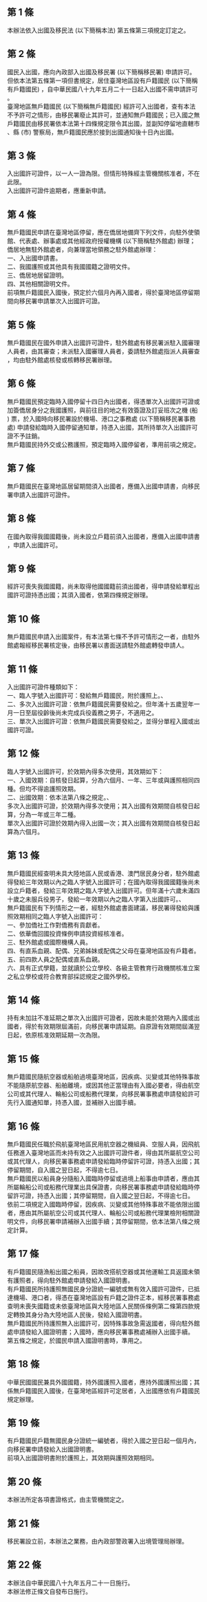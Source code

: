 第 1 條
-------
本辦法依入出國及移民法 (以下簡稱本法) 第五條第三項規定訂定之。

第 2 條
-------
國民入出國，應向內政部入出國及移民署 (以下簡稱移民署) 申請許可。  
但依本法第五條第一項但書規定，居住臺灣地區設有戶籍國民 (以下簡稱  
有戶籍國民) ，自中華民國八十九年五月二十一日起入出國不需申請許可  
。  
臺灣地區無戶籍國民 (以下簡稱無戶籍國民) 經許可入出國者，查有本法  
不予許可之情形，由移民署廢止其許可，並通知無戶籍國民；已入國之無  
戶籍國民由移民署依本法第十四條規定限令其出國，並副知停留地直轄市  
、縣 (市) 警察局，無戶籍國民應於接到出國通知後十日內出國。

第 3 條
-------
入出國許可證件，以一人一證為限。但情形特殊經主管機關核准者，不在  
此限。  
入出國許可證件逾期者，應重新申請。

第 4 條
-------
無戶籍國民申請在臺灣地區停留，應在僑居地備齊下列文件，向駐外使領  
館、代表處、辦事處或其他經政府授權機構 (以下簡稱駐外館處) 辦理；  
僑居地無駐外館處者，向兼理當地領務之駐外館處辦理：  
一、入出國申請書。  
二、我國護照或其他具有我國國籍之證明文件。  
三、僑居地居留證明。  
四、其他相關證明文件。  
前項無戶籍國民入國後，預定於六個月內再入國者，得於臺灣地區停留期  
間向移民署申請單次入出國許可證。

第 5 條
-------
無戶籍國民在國外申請入出國許可證件，駐外館處有移民署派駐入國審理  
人員者，由其審查；未派駐入國審理人員者，委請駐外館處指派人員審查  
，均由駐外館處核發或核轉移民署辦理。

第 6 條
-------
無戶籍國民預定臨時入國停留十四日內出國者，得憑單次入出國許可證或  
加簽僑居身分之我國護照，與前往目的地之有效簽證及訂妥班次之機 (船  
) 票，於入國時向移民署設於機場、港口之事務處 (以下簡稱移民署事務  
處) 申請發給臨時入國停留通知單，持憑入出國，其所持單次入出國許可  
證不予註銷。  
無戶籍國民持外交或公務護照，預定臨時入國停留者，準用前項之規定。

第 7 條
-------
無戶籍國民在臺灣地區居留期間須入出國者，應備入出國申請書，向移民  
署申請入出國許可證件。

第 8 條
-------
在國內取得我國國籍後，尚未設立戶籍前須入出國者，應備入出國申請書  
，申請入出國許可。

第 9 條
-------
經許可喪失我國國籍，尚未取得他國國籍前須出國者，得申請發給單程出  
國許可證持憑出國；其須入國者，依第四條規定辦理。

第 10 條
--------
無戶籍國民申請入出國案件，有本法第七條不予許可情形之一者，由駐外  
館處報經移民署核定後，由移民署以書面送請駐外館處轉發申請人。

第 11 條
--------
入出國許可證件種類如下：                                          
一、臨人字號入出國許可：發給無戶籍國民，附於護照上。、            
二、多次入出國許可證：依無戶籍國民需要發給之。但年滿十五歲翌年一  
    月一日至屆役齡後尚未完成兵役義務之男子，不適用之。            
三、單次入出國許可證：依無戶籍國民需要發給之，並得分單程入國或出  
    國許可證。

第 12 條
--------
臨人字號入出國許可，於效期內得多次使用，其效期如下：              
一、入國效期：自核發日起算，分為六個月、一年、三年或與護照相同四  
    種。但均不得逾護照效期。                                      
二、出國效期：依本法第八條之規定。、                              
多次入出國許可證，於效期內得多次使用；其入出國有效期間自核發日起  
算，分為一年或三年二種。                                          
單次入出國許可證於效期內得入出國一次；其入出國有效期間自核發日起  
算為六個月。

第 13 條
--------
無戶籍國民經查明未具大陸地區人民或香港、澳門居民身分者，駐外館處  
得發給三年效期以內之臨人字號入出國許可；在國內取得我國國籍後尚未  
設立戶籍者，發給三年效期之臨人字號入出國許可。但年滿十六歲未滿四  
十歲之未服兵役男子，發給一年效期以內之臨人字第入出國許可。、      
無戶籍國民有下列情形之一者，經駐外館處書面建議，移民署得發給與護  
照效期相同之臨人字號入出國許可：                                  
一、參加僑社工作對僑務有貢獻者。                                  
二、依華僑回國投資條例申請投資經核准者。                          
三、駐外館處或國際機構人員。                                      
四、有直系血親、配偶、兄弟姊妹或配偶之父母在臺灣地區設有戶籍者。  
五、前四款人員之配偶或直系血親。                                  
六、具有正式學籍，並就讀於公立學校、各級主管教育行政機關核准立案  
    之私立學校或符合教育部採認規定之國外學校。

第 14 條
--------
持有未加註不准延期之單次入出國許可證者，因故未能於效期內入國或出  
國者，得於有效期限屆滿前，向移民署申請延期。自原證有效期間屆滿翌  
日起，依原核准效期延期一次為限。

第 15 條
--------
無戶籍國民隨航空器或船舶過境臺灣地區，因疾病、災變或其他特殊事故  
不能隨原航空器、船舶離境，或因其他正當理由有入國必要者，得由航空  
公司或其代理人、輪船公司或船務代理業，向移民署事務處申請發給許可  
先行入國通知單，持憑入國，並補辦入出國手續。

第 16 條
--------
無戶籍國民任職於飛航臺灣地區民用航空器之機組員、空服人員，因飛航  
任務進入臺灣地區而未持有效之入出國許可證件者，得由其所屬航空公司  
或其代理人，向移民署事務處申請發給臨時停留許可證，持憑入出國；其  
停留期間，自入國之翌日起，不得逾七日。  
無戶籍國民以船員身分隨船入國臨時停留或過境上船事由申請者，應由其  
所屬輪船公司或船務代理業出具保證書，向移民署事務處申請發給臨時停  
留許可證，持憑入出國；其停留期間，自入國之翌日起，不得逾七日。  
依前二項規定入國臨時停留，因疾病、災變或其他特殊事故不能依限出國  
者，應由其所屬航空公司或其代理人、輪船公司或船務代理業檢附相關證  
明文件，向移民署申請補辦入出國手續；其停留期間，依本法第八條之規  
定計算。

第 17 條
--------
有戶籍國民隨漁船出國之船員，因故改搭航空器或其他運輸工具返國未領  
有護照者，得向駐外館處申請發給入國證明書。  
有戶籍國民所持護照無國民身分證統一編號或無有效入國許可證件，已抵  
達機場、港口者，得憑在臺灣地區設有戶籍之證件正本，經移民署事務處  
查明未喪失國籍或未依臺灣地區與大陸地區人民關係條例第二條第四款規  
定轉換其身分為大陸地區人民後，發給入國證明書。  
無戶籍國民所持護照無入出國許可，因特殊事故急需返國者，得向駐外館  
處申請發給入國證明書；入國時，應向移民署事務處補辦入出國手續。  
第五條之規定，於國民申請入國證明書時，準用之。

第 18 條
--------
中華民國國民兼具外國國籍，持外國護照入國者，應持外國護照出國；其  
係無戶籍國民入國後，在臺灣地區經許可定居者，入出國應依有戶籍國民  
規定辦理。

第 19 條
--------
有戶籍國民戶籍無國民身分證統一編號者，得於入國之翌日起一個月內，  
向移民署申請發給入出國證明書。  
前項入出國證明書附於護照上，其效期與護照效期相同。

第 20 條
--------
本辦法所定各項書證格式，由主管機關定之。

第 21 條
--------
移民署設立前，本辦法之業務，由內政部警政署入出境管理局辦理。

第 22 條
--------
本辦法自中華民國八十九年五月二十一日施行。         
本辦法修正條文自發布日施行。

